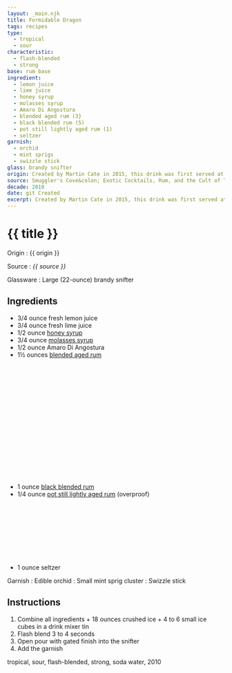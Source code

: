 ```yaml
---
layout: _main.njk
title: Formidable Dragon
tags: recipes
type:
  - tropical
  - sour
characteristic:
  - flash-blended
  - strong
base: rum base
ingredient:
  - lemon juice
  - lime juice
  - honey syrup
  - molasses syrup
  - Amaro Di Angostura
  - blended aged rum (3}
  - black blended rum (5)
  - pot still lightly aged rum (1)
  - seltzer
garnish:
  - orchid
  - mint sprigs
  - swizzle stick
glass: brandy snifter
origin: Created by Martin Cate in 2015, this drink was first served at the Tiki Tower Takeover at The Hukilau in San Jose, California. The name is a coinage by <a href="https://en.wikipedia.org/wiki/Edward_Vernon" target="_blank" rel="external noopener">Admiral Vernon</a>, who described drunkenness as <q>that formidable dragon.</q>
source: Smuggler's Cove&colon; Exotic Cocktails, Rum, and the Cult of Tiki
decade: 2010
date: git Created
excerpt: Created by Martin Cate in 2015, this drink was first served at the Tiki Tower Takeover at The Hukilau in San Jose, California.
---
```

<!-- markdownlint-disable MD025 -->
# {{ title }}
<!-- markdownlint-enable MD025 -->

Origin
  : {{ origin }}

Source
  : <cite><span data-pagefind-filter="Source">{{ source }}</span></cite>

Glassware
  : Large (22-ounce) brandy snifter

## Ingredients

* 3/4 ounce fresh lemon juice
* 3/4 ounce fresh lime juice
* 1/2 ounce [honey syrup](/mixes/honey-syrup/)
* 3/4 ounce [molasses syrup](/mixes/molasses-syrup)
* 1/2 ounce Amaro Di Angostura
* 1&frac12; ounces [blended aged rum](/rums/05-rum-blended-aged/)<icon-l space="1em" class="bigger" label="(3)"><span class="with-icon"><svg class="icon"><use href="/assets/images/icons/circle-3.svg#circle-3"></use></svg></span></icon-l>
* 1 ounce [black blended rum](/11-rum-black-blended/)<icon-l space="1em" class="bigger" label="(5)"><span class="with-icon"><svg class="icon"><use href="/assets/images/icons/circle-5.svg#circle-5"></use></svg></span></icon-l>
* 1/4 ounce [pot still lightly aged rum](/rums/01-rum-pot-still-lightly-aged/) (overproof)<icon-l space="1em" class="bigger" label="(1)"><span class="with-icon"><svg class="icon"><use href="/assets/images/icons/circle-1.svg#circle-1"></use></svg></span></icon-l>
* 1 ounce seltzer

Garnish
  : <span data-pagefind-filter="Garnish">Edible orchid</span>
  : Small mint sprig cluster
  : <span data-pagefind-filter="Garnish">Swizzle stick</span>

## Instructions

1. Combine all ingredients + 18 ounces crushed ice + 4 to 6 small ice cubes in a drink mixer tin
2. Flash blend 3 to 4 seconds
3. Open pour with gated finish into the snifter
4. Add the garnish

<div
  class="sr-only"
  data-cat[0]="Drink"
  data-type[0]="Tropical"
  data-type[1]="Sour"
  data-char[0]="Flash-blended"
  data-char[1]="Strong"
  data-base[0]="Rum/Cane spirits"
  data-ingredient[0]="Lemon juice"
  data-ingredient[1]="Lime juice"
  data-ingredient[2]="Honey syrup"
  data-ingredient[3]="Molasses syrup"
  data-ingredient[4]="Amaro di Angostura"
  data-ingredient[5]="Blended aged rum [3]"
  data-ingredient[6]="Black blended rum [5]"
  data-ingredient[7]="Pot still lightly aged rum [1]"
  data-ingredient[8]="Seltzer"
  data-ingredient[9]="Soda water"
  data-pantry[0]="Edible orchid"
  data-pantry[1]="Mint sprig cluster"
  data-juice[0]="Lemon juice"
  data-juice[1]="Lime juice"
  data-syrup[0]="Honey syrup"
  data-syrup[1]="Molasses syrup"
  data-liquor[0]="Amaro di Angostura"
  data-liquor[1]="Blended aged rum [3]"
  data-liquor[2]="Black blended rum [5]"
  data-liquor[3]="Pot still lightly aged rum [1]"
  data-soda[0]="Seltzer"
  data-soda[1]="Soda water"
  data-origin[0]="Martin Cate"
  data-glass[0]="Brandy snifter"
  data-glass[1]="Brandy snifter, large (22-ounce)"
  data-garnish[0]="Mint sprig cluster"
  data-decade[0]="2010"
  data-pagefind-filter="
    Category[data-cat[0]],
    Type[data-type[0]],
    Type[data-type[1]],
    Characteristic[data-char[0]],
    Characteristic[data-char[1]],
    Base[data-base[0]],
    Ingredient[data-ingredient[0]],
    Ingredient[data-ingredient[1]],
    Ingredient[data-ingredient[2]],
    Ingredient[data-ingredient[3]],
    Ingredient[data-ingredient[4]],
    Ingredient[data-ingredient[5]],
    Ingredient[data-ingredient[6]],
    Ingredient[data-ingredient[7]],
    Ingredient[data-ingredient[8]],
    Ingredient[data-ingredient[9]],
    Pantry[data-pantry[0]],
    Pantry[data-pantry[1]],
    Juice[data-juice[0]],
    Juice[data-juice[1]],
    Syrup[data-syrup[0]],
    Syrup[data-syrup[1]],
    Liquor[data-liquor[0]],
    Liquor[data-liquor[1]],
    Liquor[data-liquor[2]],
    Liquor[data-liquor[3]],
    Soda & seltzer[data-soda[0]],
    Soda & seltzer[data-soda[1]],
    Origin[data-origin[0]],
    Glassware[data-glass[0]],
    Glassware[data-glass[1]],
    Garnish[data-garnish[0]],
    Decade[data-decade[0]]
  "
>
</div>

<div class="keywords" aria-hidden>tropical, sour, flash-blended, strong, soda water, 2010</div>
